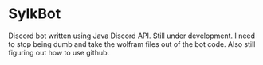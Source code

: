 # SylkBot

Discord bot written using Java Discord API. 
Still under development. 
I need to stop being dumb and take the wolfram files out of the bot code. 
Also still figuring out how to use github. 
